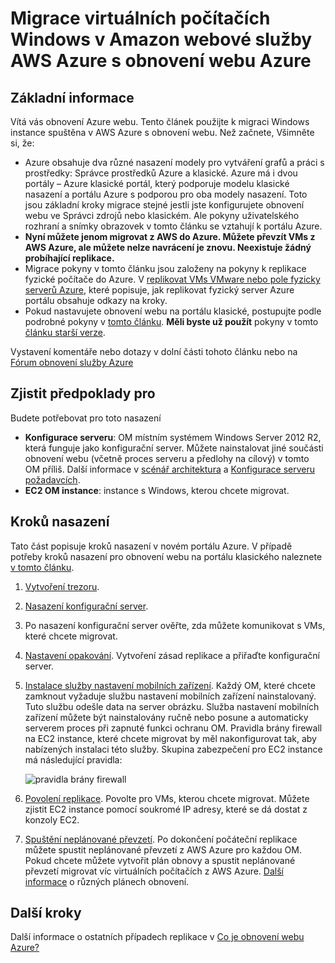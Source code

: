 <properties
    pageTitle="Migrace virtuálních počítačích Windows z Amazon webové služby Azure s obnovení webu | Microsoft Azure"
    description="Tento článek popisuje, jak migrovat virtuálních počítačích Windows službou Azure pomocí obnovení webu Azure v Amazon webové služby (AWA)."
    services="site-recovery"
    documentationCenter=""
    authors="rayne-wiselman"
    manager="jwhit"
    editor=""/>

<tags
    ms.service="site-recovery"
    ms.devlang="na"
    ms.topic="article"
    ms.tgt_pltfrm="na"
    ms.workload="backup-recovery"
    ms.date="08/22/2016"
    ms.author="raynew"/>

#  <a name="migrate-windows-virtual-machines-in-amazon-web-services-aws-to-azure-with-azure-site-recovery"></a>Migrace virtuálních počítačích Windows v Amazon webové služby AWS Azure s obnovení webu Azure

## <a name="overview"></a>Základní informace

Vítá vás obnovení Azure webu. Tento článek použijte k migraci Windows instance spuštěna v AWS Azure s obnovení webu. Než začnete, Všimněte si, že:

- Azure obsahuje dva různé nasazení modely pro vytváření grafů a práci s prostředky: Správce prostředků Azure a klasické. Azure má i dvou portály – Azure klasické portál, který podporuje modelu klasické nasazení a portálu Azure s podporou pro oba modely nasazení. Toto jsou základní kroky migrace stejné jestli jste konfigurujete obnovení webu ve Správci zdrojů nebo klasickém. Ale pokyny uživatelského rozhraní a snímky obrazovek v tomto článku se vztahují k portálu Azure.
- **Nyní můžete jenom migrovat z AWS do Azure. Můžete převzít VMs z AWS Azure, ale můžete nelze navrácení je znovu. Neexistuje žádný probíhající replikace.**
- Migrace pokyny v tomto článku jsou založeny na pokyny k replikace fyzické počítače do Azure. V [replikovat VMs VMware nebo pole fyzicky serverů Azure](site-recovery-vmware-to-azure.md), které popisuje, jak replikovat fyzický server Azure portálu obsahuje odkazy na kroky.
- Pokud nastavujete obnovení webu na portálu klasické, postupujte podle podrobné pokyny v [tomto článku](site-recovery-vmware-to-azure-classic.md). **Měli byste už použít** pokyny v tomto [článku starší verze](site-recovery-vmware-to-azure-classic-legacy.md).

Vystavení komentáře nebo dotazy v dolní části tohoto článku nebo na [Fórum obnovení služby Azure](https://social.msdn.microsoft.com/forums/azure/home?forum=hypervrecovmgr)


## <a name="prerequisites"></a>Zjistit předpoklady pro

Budete potřebovat pro toto nasazení

- **Konfigurace serveru**: OM místním systémem Windows Server 2012 R2, která funguje jako konfigurační server. Můžete nainstalovat jiné součásti obnovení webu (včetně proces serveru a předlohy na cílový) v tomto OM příliš. Další informace v [scénář architektura](site-recovery-vmware-to-azure.md#scenario-architecture) a [Konfigurace serveru požadavcích](site-recovery-vmware-to-azure.md#configuration-server-prerequisites).
- **EC2 OM instance**: instance s Windows, kterou chcete migrovat.

## <a name="deployment-steps"></a>Kroků nasazení

Tato část popisuje kroků nasazení v novém portálu Azure. V případě potřeby kroků nasazení pro obnovení webu na portálu klasického naleznete [v tomto článku](site-recovery-vmware-to-azure-classic.md).

1. [Vytvoření trezoru](site-recovery-vmware-to-azure.md#create-a-recovery-services-vault).
2. [Nasazení konfigurační server](site-recovery-vmware-to-azure.md#step-2-set-up-the-source-environment).
3. Po nasazení konfigurační server ověřte, zda můžete komunikovat s VMs, které chcete migrovat.
4. [Nastavení opakování](site-recovery-vmware-to-azure.md#step-4-set-up-replication-settings). Vytvoření zásad replikace a přiřaďte konfigurační server.
5. [Instalace služby nastavení mobilních zařízení](site-recovery-vmware-to-azure.md#step-6-replication-application). Každý OM, které chcete zamknout vyžaduje službu nastavení mobilních zařízení nainstalovaný. Tuto službu odešle data na server obrázku. Služba nastavení mobilních zařízení můžete být nainstalovány ručně nebo posune a automaticky serverem proces při zapnuté funkci ochranu OM. Pravidla brány firewall na EC2 instance, které chcete migrovat by měl nakonfigurovat tak, aby nabízených instalaci této služby. Skupina zabezpečení pro EC2 instance má následující pravidla:

    ![pravidla brány firewall](./media/site-recovery-migrate-aws-to-azure/migrate-firewall.png)

6. [Povolení replikace](site-recovery-vmware-to-azure.md#enable-replication). Povolte pro VMs, kterou chcete migrovat. Můžete zjistit EC2 instance pomocí soukromé IP adresy, které se dá dostat z konzoly EC2.
7. [Spuštění neplánované převzetí](site-recovery-failover.md#run-an-unplanned-failover). Po dokončení počáteční replikace můžete spustit neplánované převzetí z AWS Azure pro každou OM. Pokud chcete můžete vytvořit plán obnovy a spustit neplánované převzetí migrovat víc virtuálních počítačích z AWS Azure. [Další informace](site-recovery-create-recovery-plans.md) o různých plánech obnovení.

## <a name="next-steps"></a>Další kroky

Další informace o ostatních případech replikace v [Co je obnovení webu Azure?](site-recovery-overview.md)
